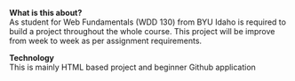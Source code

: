 **What is this about?**<br>
As student for Web Fundamentals (WDD 130) from BYU Idaho is required to build a project throughout the whole course. This project will be improve from week to week as per assignment requirements.

**Technology**<br>
This is mainly HTML based project and beginner Github application
